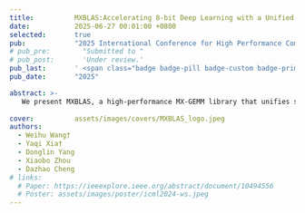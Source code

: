 ```yaml
---
title:          MXBLAS:Accelerating 8-bit Deep Learning with a Unified Micro-Scaled GEMM Library.
date:           2025-06-27 00:01:00 +0800
selected:       true
pub:            "2025 International Conference for High Performance Computing, Networking, Storage, and Analysis (SC)"
# pub_pre:        "Submitted to "
# pub_post:       'Under review.'
pub_last:       ' <span class="badge badge-pill badge-custom badge-primary">Conference</span><span class="badge badge-pill badge-custom badge-danger">CCF-A</span>'
pub_date:       "2025"

abstract: >-
   We present MXBLAS, a high-performance MX-GEMM library that unifies support across the full spectrum of MX-format variations.
  
cover:          assets/images/covers/MXBLAS_logo.jpeg
authors:
  - Weihu Wang†
  - Yaqi Xia†
  - Donglin Yang
  - Xiaobo Zhou
  - Dazhao Cheng
# links:
  # Paper: https://ieeexplore.ieee.org/abstract/document/10494556
  # Poster: assets/images/poster/icml2024-ws.jpeg
---
```

